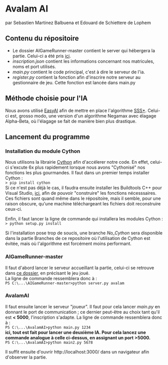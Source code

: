 # Avalam AI
par Sebastien Martinez Balbuena et Edouard de Schiettere de Lophem

## Contenu du répositoire 
+  Le dossier AIGameRunner-master contient le server qui hébergera la partie. Celui-ci a été pris [ici](https://github.com/ECAM-Brussels/AIGameRunner).
+ *inscription.json* contient les informations concernant nos matricules, noms et port utilisés.  
+ *main.py* contient le code principal, c'est à dire le serveur de l'ia.   
+ *register.py* contient la fonction afin d'inscrire notre serveur au gestionnaire de jeu. Cette fonction est lancée dans main.py  

## Méthode choisie pour l'IA 
Nous avons utilisé [EasyAI](https://zulko.github.io/easyAI/) afin de mettre en place l'algorithme [SSS*](https://en.wikipedia.org/wiki/SSS*). Celui-ci est, grosso modo, une version d'un algorithme Negamax avec élagage Alpha-Beta, où l'élagage se fait de manière bien plus drastique.  




## Lancement du programme 
###  Installation du module Cython 
Nous utilisons la librairie [Cython](https://cython.org/) afin d'accélerer notre code. En effet, celui-ci s'excute 6x plus rapidement lorsque nous avons "Cythonisé" nos fonctions les plus gourmandes. 
Il faut dans un premier temps installer Cython :  
`> pip install cython`  
Si ce n'est pas déjà le cas, il faudra ensuite installer les Buildtools C++ pour Visual Studio, [ici](https://visualstudio.microsoft.com/thank-you-downloading-visual-studio/?sku=BuildTools&rel=16),  afin de pouvoir "construire" les fonctions nécesssaires. Ces fichiers sont quand même dans le répositoire, mais il semble, pour une raison obscure, qu'une machine téléchargeant les fichiers doit reconstruire ceux-ci. 

Enfin, il faut lancer la ligne de commande qui installera les modules Cython : 
`> python setup.py install`

Si l'installation pose trop de soucis, une branche *No_Cython* sera disponible dans la partie Branches de ce repositoire où l'utilisation de Cython est évitée, mais où l'algorithme est forcément moins performant. 

### AIGameRunner-master
Il faut d'abord lancer le serveur accueillant la partie, celui-ci se retrouve dans [ce dossier](https://github.com/Seb1903/AvalamAI/tree/master/AIGameRunner-master), en précisant le jeu joué.  
La ligne de commande ressemblera donc à :  
`PS C:\...\AIGameRunner-master>python server.py avalam`

### AvalamAI
Il faut ensuite lancer le serveur "joueur". 
Il faut pour cela lancer *main.py* en donnant le port de communication ; ce dernier peut-être au choix tant qu'il est **< 5000**, l'inscription s'adapte. 
La ligne de commande ressemblera donc à :  
`PS C:\...\AvalamAI>python main.py 1234`  
**ici, tout est fait pour lancer une deuxième IA. Pour cela lancez une commande analogue à celle ci-dessus, en assignant un port >5000.**  
`PS C:\...\AvalamAI>python main2.py 5678`

Il suffit ensuite d'ouvrir http://localhost:3000/ dans un navigateur afin d'observer la partie.


